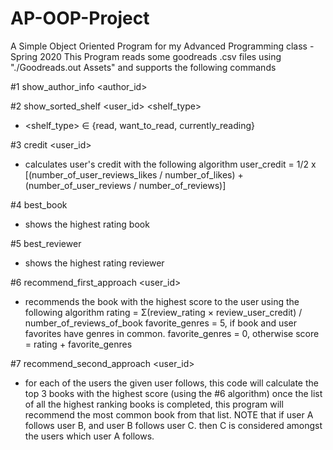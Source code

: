 # AP-OOP-Project
A Simple Object Oriented Program for my Advanced Programming class - Spring 2020
This Program reads some goodreads .csv files using "./Goodreads.out Assets" and supports the following commands  

#1 show_author_info <author_id>

#2 show_sorted_shelf <user_id> <shelf_type> <genre>
* <shelf_type> ∈ {read, want_to_read, currently_reading}
  
#3 credit <user_id>
* calculates user's credit with the following algorithm
user_credit = 1/2 x [(number_of_user_reviews_likes / number_of_likes) + (number_of_user_reviews / number_of_reviews)]

#4 best_book
* shows the highest rating book

#5 best_reviewer
* shows the highest rating reviewer

#6 recommend_first_approach <user_id>
* recommends the book with the highest score to the user using the following algorithm
rating = Σ(review_rating × review_user_credit) / number_of_reviews_of_book
favorite_genres = 5, if book and user favorites have genres in common.
favorite_genres = 0, otherwise
score = rating + favorite_genres

#7 recommend_second_approach <user_id>
* for each of the users the given user follows, this code will calculate the top 3 books with the highest score (using the #6 algorithm)
once the list of all the highest ranking books is completed, this program will recommend the most common book from that list.
NOTE that if user A follows user B, and user B follows user C. then C is considered amongst the users which user A follows.
